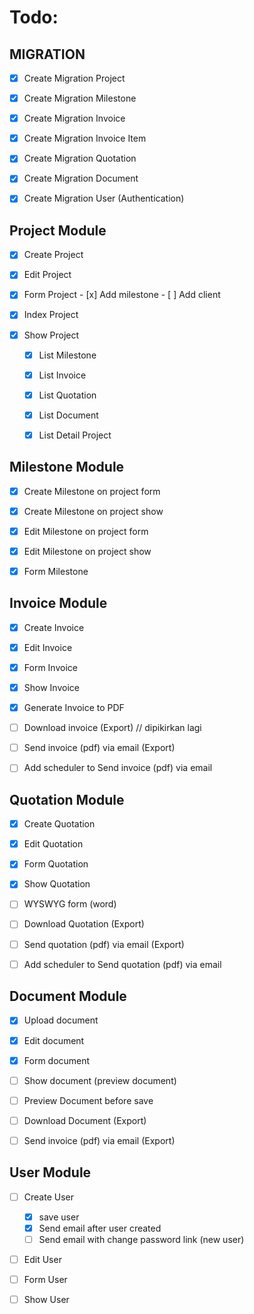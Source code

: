 # Todo:
## MIGRATION

   - [x] Create Migration Project
   
   - [x] Create Migration Milestone
   - [x] Create Migration Invoice
   - [x] Create Migration Invoice Item
   - [x] Create Migration Quotation
   - [x] Create Migration Document
   - [x] Create Migration User (Authentication)

## Project Module

   - [x] Create Project
   
   - [x] Edit Project
   - [x] Form Project
    - [x] Add milestone
    - [ ] Add client

   - [x] Index Project
   - [x] Show Project
       - [x] List Milestone

       - [x] List Invoice
       - [x] List Quotation
       - [x] List Document
       - [x] List Detail Project

## Milestone Module

   - [x] Create Milestone on project form
   
   - [x] Create Milestone on project show
   - [x] Edit Milestone on project form
   - [x] Edit Milestone on project show
   - [x] Form Milestone

## Invoice Module

   - [x] Create Invoice
    
   - [x] Edit Invoice
   - [x] Form Invoice
   - [x] Show Invoice
   - [x] Generate Invoice to PDF
   - [ ] Download invoice (Export) // dipikirkan lagi
   - [ ] Send invoice (pdf) via email (Export)
   - [ ] Add scheduler to Send invoice (pdf) via email

## Quotation Module

   - [x] Create Quotation
   
   - [x] Edit Quotation
   - [x] Form Quotation
   - [x] Show Quotation
   - [ ] WYSWYG form (word) 
   - [ ] Download Quotation (Export)
   - [ ] Send quotation (pdf) via email (Export)
   - [ ] Add scheduler to Send quotation (pdf) via email

## Document Module

   - [x] Upload document
   
   - [x] Edit document
   - [x] Form document
   - [ ] Show document (preview document)
   - [ ] Preview Document before save
   - [ ] Download Document (Export)
   - [ ] Send invoice (pdf) via email (Export)

## User Module

   - [ ] Create User
     - [x] save user
     - [x] Send email after user created
     - [ ] Send email with change password link (new user)
   - [ ] Edit User
   - [ ] Form User
   - [ ] Show User

